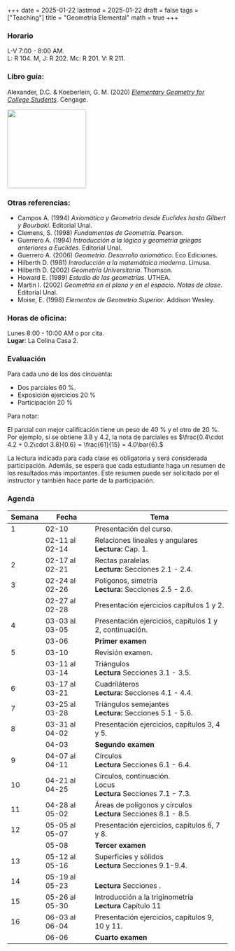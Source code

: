 +++
date      = 2025-01-22
lastmod   = 2025-01-22
draft     = false
tags      = ["Teaching"]
title     = "Geometría Elemental"
math      = true
+++

### Horario

L-V 7:00 - 8:00 AM. <br>
L: R 104. M, J: R 202. Mc: R 201. V: R 211.

### Libro guía:

Alexander, D.C. & Koeberlein, G. M. (2020) *[Elementary Geometry for College Students](https://faculty.cengage.com/works/9781337614085)*. Cengage.

<img src="https://www.cengage.com/covers/imageServlet?catalog=cengage&productISBN13=9781337614085&image_type=LRGFC"  width="180"/>

### Otras referencias:

* Campos A. (1994) *Axiomática y Geometría desde Euclides hasta Gilbert y Bourbaki.* Editorial Unal.
* Clemens, S. (1998) *Fundamentos de Geometría*. Pearson.
* Guerrero A. (1994) *Introducción a la lógica y geometría griegas anteriores a Euclides*. Editorial Unal.
* Guerrero A. (2006) *Geometría. Desarrollo axiomático*. Eco Ediciones.
* Hilberth D. (1981) *Introducción a la matemátaica moderna*. Limusa.
* Hilberth D. (2002) *Geometría Universitaria*. Thomson.
* Howard E. (1989) *Estudio de las geometrías*. UTHEA.
* Martin I. (2002) *Geometría en el plano y en el espacio. Notas de clase*. Editorial Unal.
* Moise, E. (1998) *Elementos de Geometría Superior*. Addison Wesley.


### Horas de oficina: 

Lunes 8:00 - 10:00 AM o por cita. <br>
**Lugar**: La Colina Casa 2. 

### Evaluación

Para cada uno de los dos cincuenta: 

+ Dos parciales 60 %. 
+ Exposición ejercicios 20 %
+ Participación 20 %

Para notar:

El parcial con mejor calificación tiene un peso de 40 % y el otro de 20 %. Por ejemplo, si se obtiene 3.8 y 4.2, la nota de parciales es $\frac{0.4\cdot 4.2 + 0.2\cdot 3.8}{0.6}  = \frac{61}{15} = 4.0\bar{6}.$

La lectura indicada para cada clase es obligatoria y será considerada participación. Además, se espera que cada estudiante haga un resumen de los resultados más importantes. Este resumen puede ser solicitado por el instructor y también hace parte de la participación.


### Agenda

Semana | Fecha | Tema
---| --- | ----
1      | 02-10 | Presentación del curso.
&nbsp; | 02-11 al 02-14 | Relaciones lineales y angulares <br> **Lectura:** Cap. 1.
2      | 02-17 al 02-21 | Rectas paralelas <br> **Lectura:** Secciones 2.1 - 2.4.
3      | 02-24 al 02-26 | Polígonos, simetría <br> **Lectura:** Secciones 2.5 - 2.6.
&nbsp; | 02-27 al 02-28 | Presentación ejercicios capítulos 1 y 2.
4      | 03-03 al 03-05 | Presentación ejercicios, capítulos 1 y 2, continuación.
&nbsp; | 03-06 | **Primer examen**
5      | 03-10 | Revisión examen. 
&nbsp; | 03-11 al 03-14 | Triángulos <br> **Lectura** Secciones 3.1 - 3.5. 
6      | 03-17 al 03-21 | Cuadriláteros <br> **Lectura:** Secciones 4.1 - 4.4. 
7      | 03-25 al 03-28 | Triángulos semejantes <br> **Lectura:** Secciones 5.1 - 5.6. 
8      | 03-31 al 04-02 | Presentación ejercicios, capítulos 3, 4 y 5.
&nbsp; | 04-03 | **Segundo examen**
9      | 04-07 al 04-11 | Círculos <br> **Lectura** Secciones 6.1 - 6.4. 
10     | 04-21 al 04-25 | Círculos, continuación. <br> Locus <br> **Lectura** Secciones 7.1 - 7.3. 
11     | 04-28 al 05-02 | Áreas de polígonos y círculos <br> **Lectura** Secciones 8.1 - 8.5. 
12     | 05-05 al 05-07 | Presentación ejercicios, capítulos 6, 7 y 8.
&nbsp; | 05-08 | **Tercer examen**
13     | 05-12 al 05-16 |  Superficies y sólidos<br> **Lectura** Secciones 9.1-9.4. 
14     | 05-19 al 05-23 |  <br> **Lectura** Secciones . 
15     | 05-26 al 05-30 |  Introducción a la triginometría<br> **Lectura** Capítulo 11 
16     | 06-03 al 06-04 |  Presentación ejercicios, capítulos 9, 10 y 11.
&nbsp; | 06-06 | **Cuarto examen**

